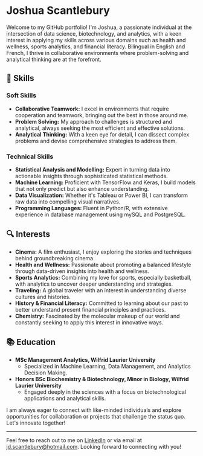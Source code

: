 # Joshua Scantlebury

Welcome to my GitHub portfolio! I'm Joshua, a passionate individual at the intersection of data science, biotechnology, and analytics, with a keen interest in applying my skills across various domains such as health and wellness, sports analytics, and financial literacy. Bilingual in English and French, I thrive in collaborative environments where problem-solving and analytical thinking are at the forefront.

## 🌟 Skills

### Soft Skills
- **Collaborative Teamwork:** I excel in environments that require cooperation and teamwork, bringing out the best in those around me.
- **Problem Solving:** My approach to challenges is structured and analytical, always seeking the most efficient and effective solutions.
- **Analytical Thinking:** With a keen eye for detail, I can dissect complex problems and devise comprehensive strategies to address them.

### Technical Skills
- **Statistical Analysis and Modelling:** Expert in turning data into actionable insights through sophisticated statistical methods.
- **Machine Learning:** Proficient with TensorFlow and Keras, I build models that not only predict but also enhance understanding.
- **Data Visualization:** Whether it's Tableau or Power BI, I can transform raw data into compelling visual narratives.
- **Programming Languages:** Fluent in Python/R, with extensive experience in database management using mySQL and PostgreSQL.

## 🔍 Interests

- **Cinema:** A film enthusiast, I enjoy exploring the stories and techniques behind groundbreaking cinema.
- **Health and Wellness:** Passionate about promoting a balanced lifestyle through data-driven insights into health and wellness.
- **Sports Analytics:** Combining my love for sports, especially basketball, with analytics to uncover deeper understanding and strategies.
- **Traveling:** A global traveler with an interest in understanding diverse cultures and histories.
- **History & Financial Literacy:** Committed to learning about our past to better understand present financial principles and practices.
- **Chemistry:** Fascinated by the molecular makeup of our world and constantly seeking to apply this interest in innovative ways.

## 📚 Education

- **MSc Management Analytics, Wilfrid Laurier University**
  - Specialized in Machine Learning, Data Management, and Analytics Decision Making.
- **Honors BSc Biochemistry & Biotechnology, Minor in Biology, Wilfrid Laurier University**
  - Engaged deeply in the sciences with a focus on biotechnological applications and analytical skills.

I am always eager to connect with like-minded individuals and explore opportunities for collaboration or projects that challenge the status quo. Let's innovate together!

---

Feel free to reach out to me on [LinkedIn](www.linkedin.com/in/joshuadscantlebury) or via email at jd.scantlebury@hotmail.com. Looking forward to connecting with you!

